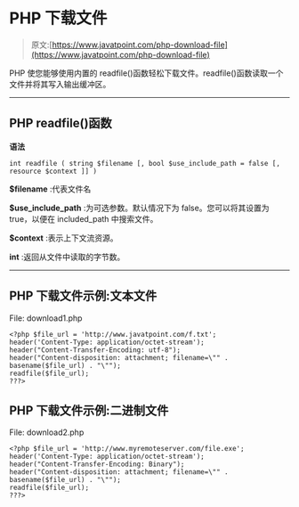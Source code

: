 # PHP 下载文件

> 原文:[https://www.javatpoint.com/php-download-file](https://www.javatpoint.com/php-download-file)

PHP 使您能够使用内置的 readfile()函数轻松下载文件。readfile()函数读取一个文件并将其写入输出缓冲区。

* * *

## PHP readfile()函数

**语法**

```
int readfile ( string $filename [, bool $use_include_path = false [, resource $context ]] )

```

**$filename** :代表文件名

**$use_include_path** :为可选参数。默认情况下为 false。您可以将其设置为 true，以便在 included_path 中搜索文件。

**$context** :表示上下文流资源。

**int** :返回从文件中读取的字节数。

* * *

## PHP 下载文件示例:文本文件

File: download1.php

```
<?php $file_url = 'http://www.javatpoint.com/f.txt';
header('Content-Type: application/octet-stream');
header("Content-Transfer-Encoding: utf-8"); 
header("Content-disposition: attachment; filename=\"" . basename($file_url) . "\""); 
readfile($file_url);
???>

```

## PHP 下载文件示例:二进制文件

File: download2.php

```
<?php $file_url = 'http://www.myremoteserver.com/file.exe';
header('Content-Type: application/octet-stream');
header("Content-Transfer-Encoding: Binary"); 
header("Content-disposition: attachment; filename=\"" . basename($file_url) . "\""); 
readfile($file_url);
???>

```